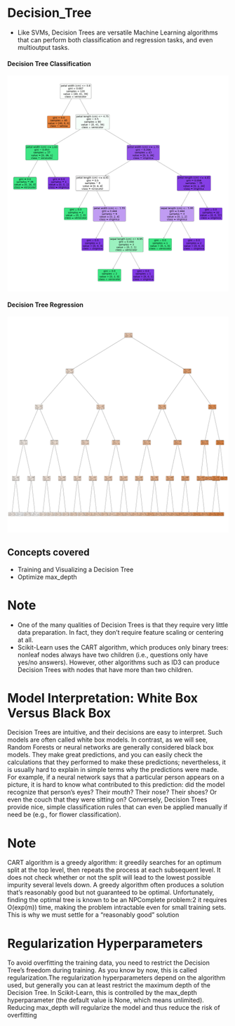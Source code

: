 # Decision_Tree
* Like SVMs, Decision Trees are versatile Machine Learning algorithms that can perform both classification and regression tasks, and even multioutput tasks.
#### Decision Tree Classification 
![Decision_Tree Classification](https://github.com/Mohamed-b2dr/Decision_Tree/blob/main/download%20(1).png)
#### Decision Tree Regression 
![Decision_Tree Regression](https://github.com/Mohamed-b2dr/Decision_Tree/blob/main/download.png)
## Concepts covered
* Training and Visualizing a Decision Tree
* Optimize max_depth

# Note
* One of the many qualities of Decision Trees is that they require very little data preparation. In fact, they don’t require feature scaling or centering at all.
* Scikit-Learn uses the CART algorithm, which produces only binary trees: nonleaf nodes always have two children (i.e., questions only have yes/no answers). However, other algorithms such as ID3 can produce Decision Trees with nodes that have more than two children.

# Model Interpretation: White Box Versus Black Box
Decision Trees are intuitive, and their decisions are easy to interpret. 
Such models are often called white box models. In contrast, as we will see, Random Forests or neural networks are generally considered black box models. 
They make great predictions, and you can easily check the calculations that they performed to make these predictions; nevertheless, it is usually hard to explain in simple terms why the predictions were made. For example, if a neural network says that a particular person appears on a picture, it is hard to know what contributed to this prediction: did the model recognize that person’s eyes? Their mouth? Their nose? Their shoes? Or even the couch that they were sitting on? Conversely, Decision Trees provide nice, simple classification rules that can even be applied manually if need be (e.g., for flower classification).

# Note
CART algorithm is a greedy algorithm: it greedily searches for an optimum split at the top level, then repeats the process at each subsequent level. It does not check whether or not the split will lead to the lowest possible impurity several levels down. A greedy algorithm often produces a solution that’s reasonably good but not guaranteed to be optimal. Unfortunately, finding the optimal tree is known to be an NPComplete problem:2 it requires O(exp(m)) time, making the problem intractable even for small training sets. This is why we must settle for a “reasonably good” solution

# Regularization Hyperparameters
To avoid overfitting the training data, you need to restrict the Decision Tree’s freedom during training. As you know by now, this is called regularization.The regularization hyperparameters depend on the algorithm used, but generally you can at least restrict the maximum depth of the Decision Tree. In Scikit-Learn, this is controlled by the max_depth hyperparameter (the default value is None, which means unlimited). Reducing max_depth will regularize the model and thus reduce the risk of overfitting
